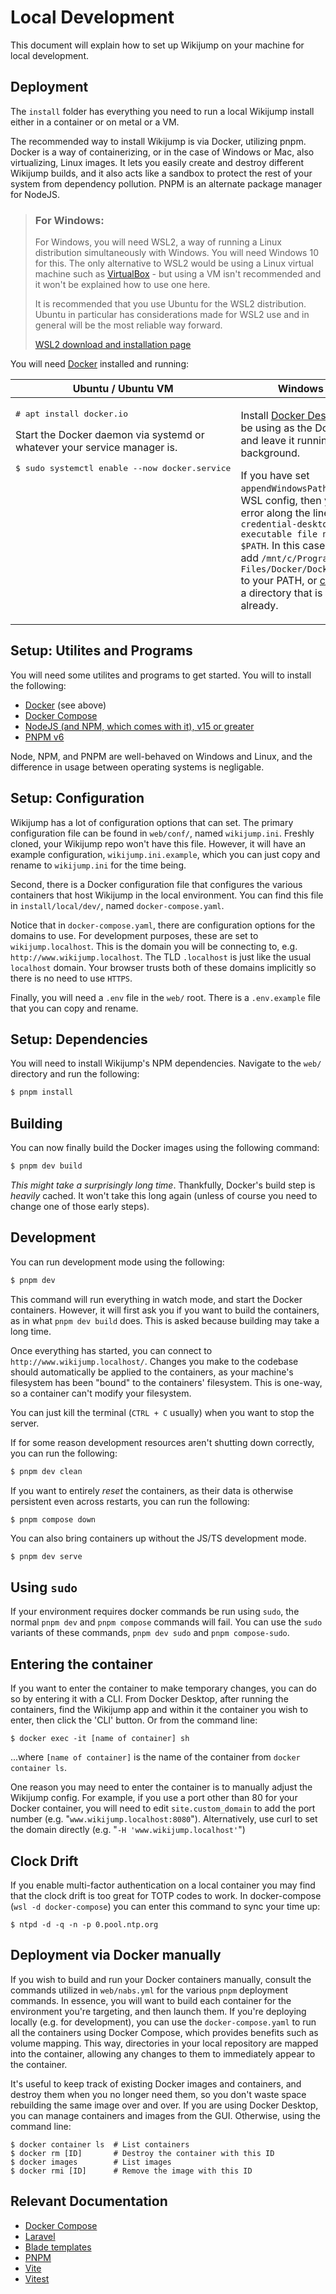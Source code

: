 # Local Development

This document will explain how to set up Wikijump on your machine for local development.

## Deployment

The `install` folder has everything you need to run a local Wikijump install either in a container or on metal or a VM.

The recommended way to install Wikijump is via Docker, utilizing pnpm. Docker is a way of containerizing, or in the case of Windows or Mac, also virtualizing, Linux images. It lets you easily create and destroy different Wikijump builds, and it also acts like a sandbox to protect the rest of your system from dependency pollution. PNPM is an alternate package manager for NodeJS.

> ### For Windows:
>
> For Windows, you will need WSL2, a way of running a Linux distribution simultaneously with Windows. You will need Windows 10 for this. The only alternative to WSL2 would be using a Linux virtual machine such as [VirtualBox](https://www.virtualbox.org/) - but using a VM isn't recommended and it won't be explained how to use one here.
>
> It is recommended that you use Ubuntu for the WSL2 distribution. Ubuntu in particular has considerations made for WSL2 use and in general will be the most reliable way forward.
>
> [WSL2 download and installation page](https://docs.microsoft.com/en-us/windows/wsl/install-win10)

You will need [Docker](https://www.docker.com/) installed and running:

<table>
  <thead><tr><th>Ubuntu / Ubuntu VM</th><th>Windows via WSL2</th></tr></thead>
  <tbody valign="top"><tr>
    <td>
      <p><pre># apt install docker.io</pre></p>
      <p>Start the Docker daemon via systemd or whatever your service manager is.</p>
      <p><pre>$ sudo systemctl enable --now docker.service</pre></p>
    </td>
    <td>
      <p>Install <a href="https://docs.docker.com/docker-for-windows/install-windows-home">Docker Desktop</a>, which you'll be using as the Docker daemon, and leave it running in the background.</p>
      <p>If you have set <code>appendWindowsPath=false</code> in your WSL config, then you may hit an error along the lines of <code>"docker-credential-desktop.exe": executable file not found in $PATH</code>. In this case you should either add <code>/mnt/c/Program\ Files/Docker/Docker/resources/bin</code> to your PATH, or <a href="https://github.com/rossjrw/dotfiles/blob/3c5445abb138b735cc3caf61f070c9125fa87d2f/.profile#L28">create a symlink</a> in a directory that is in your PATH already.</p>
    </td>
  </tr></tbody>
</table>

## Setup: Utilites and Programs

You will need some utilites and programs to get started. You will to install the following:

- [Docker](https://www.docker.com/get-started) (see above)
- [Docker Compose](https://docs.docker.com/compose/)
- [NodeJS (and NPM, which comes with it), v15 or greater](https://nodejs.org/en/)
- [PNPM v6](https://pnpm.io/installation)

Node, NPM, and PNPM are well-behaved on Windows and Linux, and the difference in usage between operating systems is negligable.

## Setup: Configuration

Wikijump has a lot of configuration options that can set. The primary configuration file can be found in `web/conf/`, named `wikijump.ini`. Freshly cloned, your Wikijump repo won't have this file. However, it will have an example configuration, `wikijump.ini.example`, which you can just copy and rename to `wikijump.ini` for the time being.

Second, there is a Docker configuration file that configures the various containers that host Wikijump in the local environment. You can find this file in `install/local/dev/`, named `docker-compose.yaml`.

Notice that in `docker-compose.yaml`, there are configuration options for the domains to use. For development purposes, these are set to `wikijump.localhost`. This is the domain you will be connecting to, e.g. `http://www.wikijump.localhost`. The TLD `.localhost` is just like the usual `localhost` domain. Your browser trusts both of these domains implicitly so there is no need to use `HTTPS`.

Finally, you will need a `.env` file in the `web/` root. There is a `.env.example` file that you can copy and rename.

## Setup: Dependencies

You will need to install Wikijump's NPM dependencies. Navigate to the `web/` directory and run the following:

```sh
$ pnpm install
```

## Building

You can now finally build the Docker images using the following command:

```sh
$ pnpm dev build
```

_This might take a surprisingly long time_. Thankfully, Docker's build step is _heavily_ cached. It won't take this long again (unless of course you need to change one of those early steps).

## Development

You can run development mode using the following:

```sh
$ pnpm dev
```

This command will run everything in watch mode, and start the Docker containers. However, it will first ask you if you want to build the containers, as in what `pnpm dev build` does. This is asked because building may take a long time.

Once everything has started, you can connect to `http://www.wikijump.localhost/`. Changes you make to the codebase should automatically be applied to the containers, as your machine's filesystem has been "bound" to the containers' filesystem. This is one-way, so a container can't modify your filesystem.

You can just kill the terminal (`CTRL + C` usually) when you want to stop the server.

If for some reason development resources aren't shutting down correctly, you can run the following:

```sh
$ pnpm dev clean
```

If you want to entirely _reset_ the containers, as their data is otherwise persistent even across restarts, you can run the following:

```sh
$ pnpm compose down
```

You can also bring containers up without the JS/TS development mode.
```
$ pnpm dev serve
```

## Using `sudo`

If your environment requires docker commands be run using `sudo`, the normal `pnpm dev` and `pnpm compose` commands will fail. You can use the `sudo` variants of these commands, `pnpm dev sudo` and `pnpm compose-sudo`.

## Entering the container

If you want to enter the container to make temporary changes, you can do so by entering it with a CLI. From Docker Desktop, after running the containers, find the Wikijump app and within it the container you wish to enter, then click the 'CLI' button. Or from the command line:

```
$ docker exec -it [name of container] sh
```

...where `[name of container]` is the name of the container from `docker container ls`.

One reason you may need to enter the container is to manually adjust the Wikijump config. For example, if you use a port other than 80 for your Docker container, you will need to edit `site.custom_domain` to add the port number (e.g. "`www.wikijump.localhost:8080`"). Alternatively, use curl to set the domain directly (e.g. "`-H 'www.wikijump.localhost'`")

## Clock Drift

If you enable multi-factor authentication on a local container you may find that
the clock drift is too great for TOTP codes to work. In docker-compose (`wsl -d docker-compose`)
you can enter this command to sync your time up:

```
$ ntpd -d -q -n -p 0.pool.ntp.org
```

## Deployment via Docker manually

If you wish to build and run your Docker containers manually, consult the commands utilized in `web/nabs.yml` for the various `pnpm` deployment commands. In essence, you will want to build each container for the environment you're targeting, and then launch them. If you're deploying locally (e.g. for development), you can use the `docker-compose.yaml` to run all the containers using Docker Compose, which provides benefits such as volume mapping. This way, directories in your local repository are mapped into the container, allowing any changes to them to immediately appear to the container.

It's useful to keep track of existing Docker images and containers, and destroy them when you no longer need them, so you don't waste space rebuilding the same image over and over. If you are using Docker Desktop, you can manage containers and images from the GUI. Otherwise, using the command line:

```
$ docker container ls  # List containers
$ docker rm [ID]       # Destroy the container with this ID
$ docker images        # List images
$ docker rmi [ID]      # Remove the image with this ID
```

## Relevant Documentation

- [Docker Compose](https://docs.docker.com/compose/)
- [Laravel](https://laravel.com/docs/8.x/)
- [Blade templates](https://laravel.com/docs/8.x/blade)
- [PNPM](https://pnpm.io/)
- [Vite](https://vitejs.dev/)
- [Vitest](https://github.com/vitest-dev/vitest)
